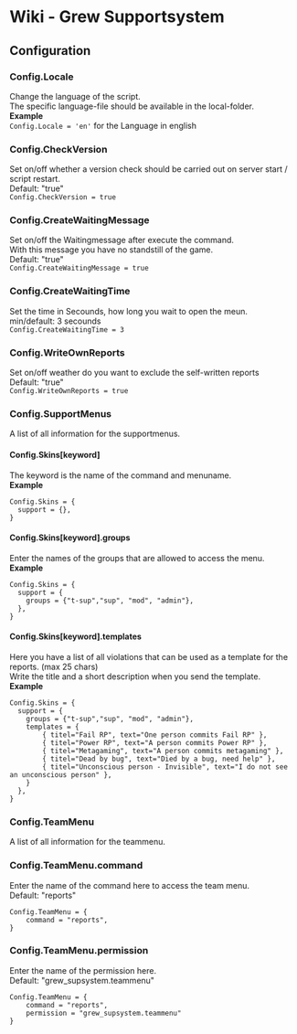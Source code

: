 # Wiki - Grew Supportsystem
## Configuration
### Config.Locale
Change the language of the script.<br>
The specific language-file should be available in the local-folder.<br>
**Example**<br>
`Config.Locale = 'en'` for the Language in english

### Config.CheckVersion
Set on/off whether a version check should be carried out on server start / script restart.<br>
Default: "true"<br>
`Config.CheckVersion = true`

### Config.CreateWaitingMessage
Set on/off the Waitingmessage after execute the command.<br>
With this message you have no standstill of the game.<br>
Default: "true"<br>
`Config.CreateWaitingMessage = true`

### Config.CreateWaitingTime
Set the time in Secounds, how long you wait to open the meun.<br>
min/default: 3 secounds<br>
`Config.CreateWaitingTime = 3`

### Config.WriteOwnReports
Set on/off weather do you want to exclude the self-written reports<br>
Default: "true"<br>
`Config.WriteOwnReports = true`

### Config.SupportMenus
A list of all information for the supportmenus.

#### Config.Skins[keyword]
The keyword is the name of the command and menuname.<br>
**Example**<br>
```
Config.Skins = {
  support = {},
}
```

#### Config.Skins[keyword].groups
Enter the names of the groups that are allowed to access the menu.<br>
**Example**<br>
```
Config.Skins = {
  support = {
    groups = {"t-sup","sup", "mod", "admin"},
  },
}
```

#### Config.Skins[keyword].templates
Here you have a list of all violations that can be used as a template for the reports. (max 25 chars)<br>
Write the title and a short description when you send the template.<br>
**Example**<br>
```
Config.Skins = {
  support = {
    groups = {"t-sup","sup", "mod", "admin"},
    templates = {
        { titel="Fail RP", text="One person commits Fail RP" },
        { titel="Power RP", text="A person commits Power RP" },
        { titel="Metagaming", text="A person commits metagaming" },
        { titel="Dead by bug", text="Died by a bug, need help" },
        { titel="Unconscious person - Invisible", text="I do not see an unconscious person" },
    }
  },
}
```

### Config.TeamMenu
A list of all information for the teammenu.

### Config.TeamMenu.command
Enter the name of the command here to access the team menu.<br>
Default: "reports"<br>
```
Config.TeamMenu = {
    command = "reports",
}
```

### Config.TeamMenu.permission
Enter the name of the permission here.<br>
Default: "grew_supsystem.teammenu"<br>
```
Config.TeamMenu = {
    command = "reports",
    permission = "grew_supsystem.teammenu"
}
```

